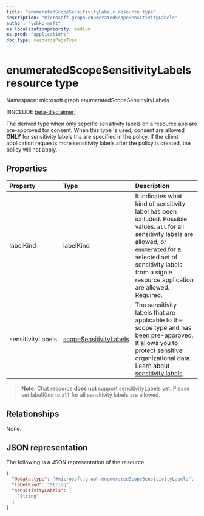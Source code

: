 ```yaml
---
title: "enumeratedScopeSensitivityLabels resource type"
description: "microsoft.graph.enumeratedScopeSensitivityLabels"
author: "yuhko-msft"
ms.localizationpriority: medium
ms.prod: "applications"
doc_type: resourcePageType
---
```


# enumeratedScopeSensitivityLabels resource type

Namespace: microsoft.graph.enumeratedScopeSensitivityLabels

[!INCLUDE [beta-disclaimer](../../includes/beta-disclaimer.md)]

The derived type when only sepcific sensitivity labels on a resource app are pre-approved for consent. When this type is used, consent are allowed **ONLY** for sensitivity labels tha are specified in the policy. If the client application requests more sensitivity labels after the policy is created, the policy will not apply.

## Properties
|Property|Type|Description|
|:---|:---|:---|
|labelKind|labelKind|It indicates what kind of sensitivity label has been icnluded. Possible values: `all` for all sensitivity labels are allowed, or `enumerated` for a selected set of sensitivity labels from a signle resource application are allowed.  Required.|
|sensitivityLabels|[scopeSensitivityLabels](../resources/scopesensitivitylabels.md)|The sensitivity labels that are applicable to the scope type and has been pre-approved. It allows you to protect sensitive organizational data. Learn about [sensitivity labels](/microsoft-365/compliance/sensitivity-labels) 
> **Note:** Chat resource **does not** support sensitivityLabels yet. Please set labelKind to `all` for all sensitivity labels are allowed.

## Relationships
None.

## JSON representation
The following is a JSON representation of the resource.
<!-- {
  "blockType": "resource",
  "@odata.type": "microsoft.graph.enumeratedScopeSensitivityLabels"
}
-->
``` json
{
  "@odata.type": "#microsoft.graph.enumeratedScopeSensitivityLabels",
  "labelKind": "String",
  "sensitivityLabels": [
    "String"
  ]
}
```

